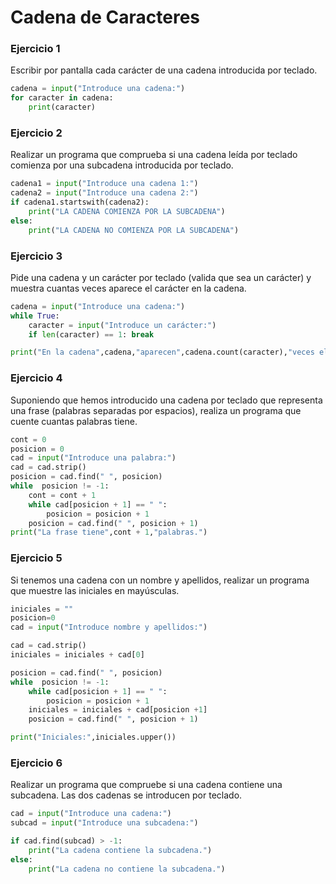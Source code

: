 # Cadena de Caracteres

### Ejercicio 1
Escribir por pantalla cada carácter de una cadena introducida por teclado.
```python
cadena = input("Introduce una cadena:")
for caracter in cadena:
	print(caracter)
```

### Ejercicio 2
Realizar un programa que comprueba si una cadena leída por teclado comienza por una subcadena introducida por teclado.
```python
cadena1 = input("Introduce una cadena 1:")
cadena2 = input("Introduce una cadena 2:")
if cadena1.startswith(cadena2):
	print("LA CADENA COMIENZA POR LA SUBCADENA")
else:
	print("LA CADENA NO COMIENZA POR LA SUBCADENA")
```

### Ejercicio 3
Pide una cadena y un carácter por teclado (valida que sea un carácter) y muestra cuantas veces aparece el carácter en la cadena.
```python
cadena = input("Introduce una cadena:")
while True:
    caracter = input("Introduce un carácter:")
    if len(caracter) == 1: break

print("En la cadena",cadena,"aparecen",cadena.count(caracter),"veces el carácter",caracter)
```

### Ejercicio 4
Suponiendo que hemos introducido una cadena por teclado que representa una frase (palabras separadas por espacios), realiza un programa que cuente cuantas palabras tiene.
```python
cont = 0
posicion = 0
cad = input("Introduce una palabra:")
cad = cad.strip()
posicion = cad.find(" ", posicion)
while  posicion != -1:
	cont = cont + 1
	while cad[posicion + 1] == " ":
		posicion = posicion + 1
	posicion = cad.find(" ", posicion + 1)
print("La frase tiene",cont + 1,"palabras.")
```

### Ejercicio 5
Si tenemos una cadena con un nombre y apellidos, realizar un programa que muestre las iniciales en mayúsculas.
```python
iniciales = ""
posicion=0
cad = input("Introduce nombre y apellidos:")

cad = cad.strip()
iniciales = iniciales + cad[0]

posicion = cad.find(" ", posicion)
while  posicion != -1:
	while cad[posicion + 1] == " ":
		posicion = posicion + 1
	iniciales = iniciales + cad[posicion +1]
	posicion = cad.find(" ", posicion + 1)

print("Iniciales:",iniciales.upper())
```

### Ejercicio 6
Realizar un programa que compruebe si una cadena contiene una subcadena.
Las dos cadenas se introducen por teclado.
```python
cad = input("Introduce una cadena:")
subcad = input("Introduce una subcadena:")

if cad.find(subcad) > -1:
	print("La cadena contiene la subcadena.")
else:
	print("La cadena no contiene la subcadena.")
```
